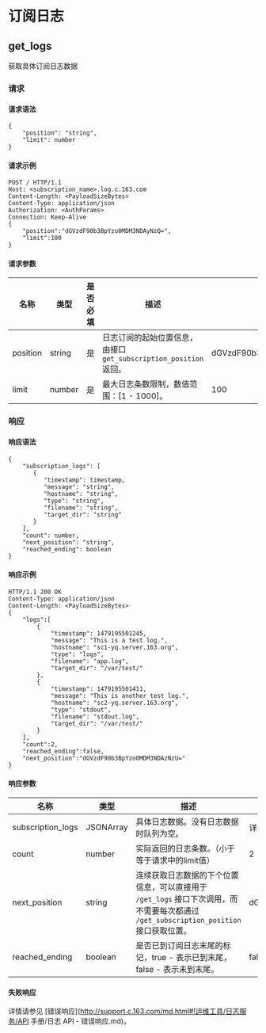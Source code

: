# 订阅日志

## get_logs

获取具体订阅日志数据

### 请求
#### 请求语法

    {
        "position": "string",
        "limit": number
    }

#### 请求示例

    POST / HTTP/1.1
    Host: <subscription_name>.log.c.163.com
    Content-Length: <PayloadSizeBytes>
    Content-Type: application/json
    Authorization: <AuthParams>
    Connection: Keep-Alive
    {
        "position":"dGVzdF90b3BpYzo0MDM3NDAyNzQ=",
        "limit":100
    }

#### 请求参数

|   名称   |  类型  | 是否必填 |                                描述                               |            示例值            |
|----------|--------|----------|-------------------------------------------------------------------|------------------------------|
| position | string | 是       | 日志订阅的起始位置信息，由接口 `get_subscription_position` 返回。 | dGVzdF90b3BpYzo0MDM3NDAyNzQ= |
| limit    | number | 是       | 最大日志条数限制，数值范围：[1 - 1000]。                          | 100                          |

### 响应
#### 响应语法

    {
        "subscription_logs": [
           {
              "timestamp": timestamp,
              "message": "string",
              "hostname": "string",
              "type": "string",
              "filename": "string",
              "target_dir": "string"
           }
        ],
        "count": number,
        "next_position": "string",
        "reached_ending": boolean
    }

#### 响应示例

    HTTP/1.1 200 OK
    Content-Type: application/json
    Content-Length: <PayloadSizeBytes>
    {
        "logs":[
            {
                "timestamp": 1479195501245,
                "message": "This is a test log.",
                "hostname": "sc1-yq.server.163.org",
                "type": "logs",
                "filename": "app.log",
                "target_dir": "/var/test/"
            },
            {
                "timestamp": 1479195501411,
                "message": "This is another test log.",
                "hostname": "sc2-yq.server.163.org",
                "type": "stdout",
                "filename": "stdout.log",
                "target_dir": "/var/test/"
            }
        ],
        "count":2,
        "reached_ending":false,
        "next_position":"dGVzdF90b3BpYzo0MDM3NDAzNzU="
    }

#### 响应参数

|        名称       |    类型   |                                                                  描述                                                                 |            示例值            |
|-------------------|-----------|---------------------------------------------------------------------------------------------------------------------------------------|------------------------------|
| subscription_logs | JSONArray | 具体日志数据。没有日志数据时队列为空。                                                                                                | 详见示例                     |
| count             | number    | 实际返回的日志条数。（小于等于请求中的limit值）                                                                                       | 2                            |
| next_position     | string    | 连续获取日志数据的下个位置信息，可以直接用于 `/get_logs` 接口下次调用，而不需要每次都通过 `/get_subscription_position` 接口获取位置。 | dGVzdF90b3BpYzo0MDM3NDAzNzU= |
| reached_ending    | boolean   | 是否已到订阅日志末尾的标记，true - 表示已到末尾， false - 表示未到末尾。                                                              | false                        |

#### 失败响应

详情请参见 [错误响应](http://support.c.163.com/md.html#!运维工具/日志服务/API 手册/日志 API - 错误响应.md)。


